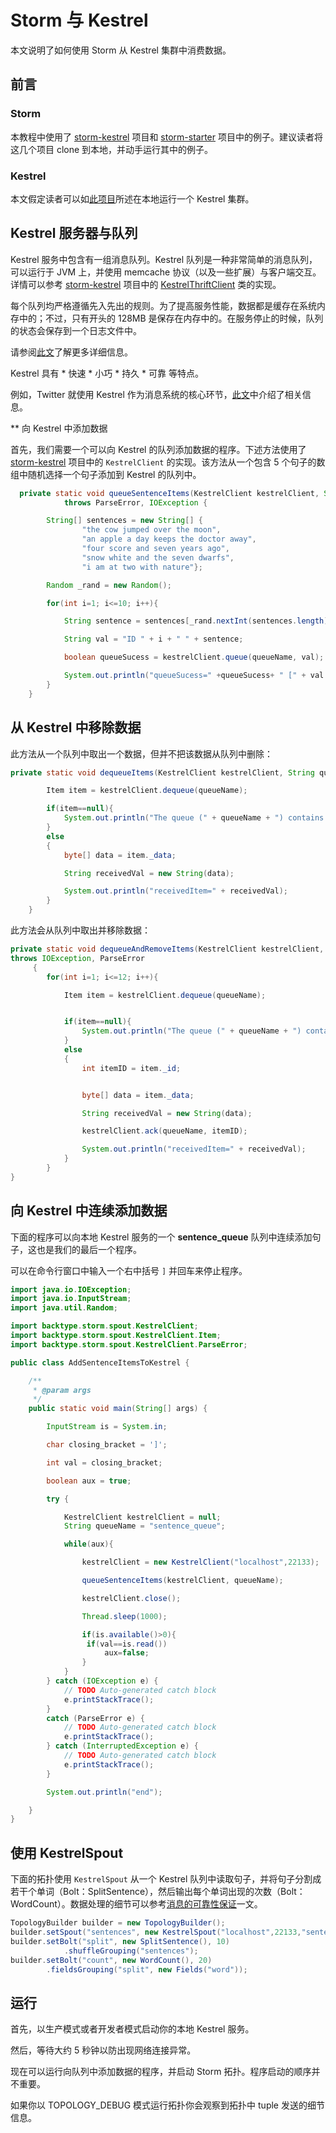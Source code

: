 # Storm 与 Kestrel

本文说明了如何使用 Storm 从 Kestrel 集群中消费数据。

## 前言

### Storm

本教程中使用了 [storm-kestrel][1] 项目和 [storm-starter][2] 项目中的例子。建议读者将这几个项目 clone 到本地，并动手运行其中的例子。

### Kestrel

本文假定读者可以如[此项目][3]所述在本地运行一个 Kestrel 集群。

## Kestrel 服务器与队列

Kestrel 服务中包含有一组消息队列。Kestrel 队列是一种非常简单的消息队列，可以运行于 JVM 上，并使用 memcache 协议（以及一些扩展）与客户端交互。详情可以参考 [storm-kestrel][1] 项目中的 [KestrelThriftClient][4] 类的实现。

每个队列均严格遵循先入先出的规则。为了提高服务性能，数据都是缓存在系统内存中的；不过，只有开头的 128MB 是保存在内存中的。在服务停止的时候，队列的状态会保存到一个日志文件中。

请参阅[此文][5]了解更多详细信息。

Kestrel 具有 * 快速 * 小巧 * 持久 * 可靠 等特点。

例如，Twitter 就使用 Kestrel 作为消息系统的核心环节，[此文][6]中介绍了相关信息。

** 向 Kestrel 中添加数据

首先，我们需要一个可以向 Kestrel 的队列添加数据的程序。下述方法使用了 [storm-kestrel][1] 项目中的 `KestrelClient` 的实现。该方法从一个包含 5 个句子的数组中随机选择一个句子添加到 Kestrel 的队列中。

```java
  private static void queueSentenceItems(KestrelClient kestrelClient, String queueName)
            throws ParseError, IOException {

        String[] sentences = new String[] {
                "the cow jumped over the moon",
                "an apple a day keeps the doctor away",
                "four score and seven years ago",
                "snow white and the seven dwarfs",
                "i am at two with nature"};

        Random _rand = new Random();

        for(int i=1; i<=10; i++){

            String sentence = sentences[_rand.nextInt(sentences.length)];

            String val = "ID " + i + " " + sentence;

            boolean queueSucess = kestrelClient.queue(queueName, val);

            System.out.println("queueSucess=" +queueSucess+ " [" + val +"]");
        }
    }
```

## 从 Kestrel 中移除数据

此方法从一个队列中取出一个数据，但并不把该数据从队列中删除：

```java
private static void dequeueItems(KestrelClient kestrelClient, String queueName) throws IOException, ParseError { for(int i=1; i<=12; i++){

        Item item = kestrelClient.dequeue(queueName);

        if(item==null){
            System.out.println("The queue (" + queueName + ") contains no items.");
        }
        else
        {
            byte[] data = item._data;

            String receivedVal = new String(data);

            System.out.println("receivedItem=" + receivedVal);
        }
    }
```

此方法会从队列中取出并移除数据：

```java
private static void dequeueAndRemoveItems(KestrelClient kestrelClient, String queueName)
throws IOException, ParseError
     {
        for(int i=1; i<=12; i++){

            Item item = kestrelClient.dequeue(queueName);


            if(item==null){
                System.out.println("The queue (" + queueName + ") contains no items.");
            }
            else
            {
                int itemID = item._id;


                byte[] data = item._data;

                String receivedVal = new String(data);

                kestrelClient.ack(queueName, itemID);

                System.out.println("receivedItem=" + receivedVal);
            }
        }
}
```

## 向 Kestrel 中连续添加数据

下面的程序可以向本地 Kestrel 服务的一个 **sentence_queue** 队列中连续添加句子，这也是我们的最后一个程序。

可以在命令行窗口中输入一个右中括号 `]` 并回车来停止程序。

```java
import java.io.IOException;
import java.io.InputStream;
import java.util.Random;

import backtype.storm.spout.KestrelClient;
import backtype.storm.spout.KestrelClient.Item;
import backtype.storm.spout.KestrelClient.ParseError;

public class AddSentenceItemsToKestrel {

    /**
     * @param args
     */
    public static void main(String[] args) {

        InputStream is = System.in;

        char closing_bracket = ']';

        int val = closing_bracket;

        boolean aux = true;

        try {

            KestrelClient kestrelClient = null;
            String queueName = "sentence_queue";

            while(aux){

                kestrelClient = new KestrelClient("localhost",22133);

                queueSentenceItems(kestrelClient, queueName);

                kestrelClient.close();

                Thread.sleep(1000);

                if(is.available()>0){
                 if(val==is.read())
                     aux=false;
                }
            }
        } catch (IOException e) {
            // TODO Auto-generated catch block
            e.printStackTrace();
        }
        catch (ParseError e) {
            // TODO Auto-generated catch block
            e.printStackTrace();
        } catch (InterruptedException e) {
            // TODO Auto-generated catch block
            e.printStackTrace();
        }

        System.out.println("end");

    }
}
```

## 使用 KestrelSpout

下面的拓扑使用 `KestrelSpout` 从一个 Kestrel 队列中读取句子，并将句子分割成若干个单词（Bolt：SplitSentence），然后输出每个单词出现的次数（Bolt：WordCount）。数据处理的细节可以参考[消息的可靠性保证][6]一文。

```java
TopologyBuilder builder = new TopologyBuilder();
builder.setSpout("sentences", new KestrelSpout("localhost",22133,"sentence_queue",new StringScheme()));
builder.setBolt("split", new SplitSentence(), 10)
            .shuffleGrouping("sentences");
builder.setBolt("count", new WordCount(), 20)
        .fieldsGrouping("split", new Fields("word"));
```

## 运行

首先，以生产模式或者开发者模式启动你的本地 Kestrel 服务。

然后，等待大约 5 秒钟以防出现网络连接异常。

现在可以运行向队列中添加数据的程序，并启动 Storm 拓扑。程序启动的顺序并不重要。

如果你以 TOPOLOGY_DEBUG 模式运行拓扑你会观察到拓扑中 tuple 发送的细节信息。


[1]: https://github.com/nathanmarz/storm-kestrel
[2]: http://github.com/apache/storm/blob/master/examples/storm-starter
[3]: https://github.com/nathanmarz/storm-kestrel
[4]: https://github.com/nathanmarz/storm-kestrel/blob/master/src/jvm/backtype/storm/spout/KestrelThriftClient.java
[5]: https://github.com/nathanmarz/kestrel/blob/master/docs/guide.md
[6]: https://github.com/weyo/Storm-Documents/blob/master/Manual/zh/Guaranteeing-Message-Processing.md

